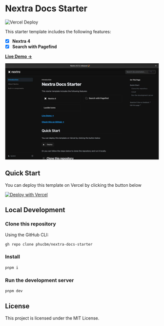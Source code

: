 # Nextra Docs Starter 

![Vercel Deploy](https://deploy-badge.vercel.app/vercel/nextra-docs-starter)

This starter template includes the following features:

- [x] **Nextra 4**
- [x] **Search with Pagefind**

[**Live Demo →**](https://nextra.phucbm.com)

[![](.github/screenshot.png)](https://nextra.phucbm.com)

## Quick Start

You can deploy this template on Vercel by clicking the button below

[![Deploy with Vercel](https://vercel.com/button)](https://vercel.com/new/clone?repository-url=https%3A%2F%2Fgithub.com%2Fphucbm%2Fnextra-docs-starter)

## Local Development

### Clone this repository

Using the GitHub CLI:
```bash
gh repo clone phucbm/nextra-docs-starter
```

### Install
```bash
pnpm i
```

### Run the development server
```bash
pnpm dev
```

## License

This project is licensed under the MIT License.
